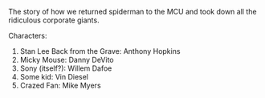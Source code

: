 The story of how we returned spiderman to the MCU and took down all the ridiculous corporate giants.

Characters:
1. Stan Lee Back from the Grave: Anthony Hopkins
2. Micky Mouse: Danny DeVito
3. Sony (itself?): Willem Dafoe
4. Some kid: Vin Diesel
5. Crazed Fan: Mike Myers
